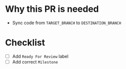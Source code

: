 # Why this PR is needed

- Sync code from `TARGET_BRANCH` to `DESTINATION_BRANCH`

# Checklist

- [ ] Add `Ready For Review` label
- [ ] Add correct `Milestone`
